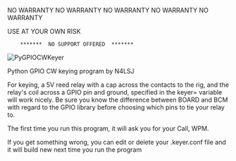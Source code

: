 
NO WARRANTY
NO WARRANTY
NO WARRANTY
NO WARRANTY
NO WARRANTY

USE AT YOUR OWN RISK

        *******  NO SUPPORT OFFERED  *******

![PyGPIOCWKeyer](https://user-images.githubusercontent.com/76819904/107884122-ff3e9600-6ec0-11eb-9617-36f2ddbc485b.png)

Python GPIO CW keying program by N4LSJ

For keying, a 5V reed relay with a cap across the contacts to
the rig, and the relay's coil across a GPIO pin and ground,
specified in the keyer= variable will work nicely.
Be sure you know the difference between BOARD and BCM with
regard to the GPIO library before choosing which pins to tie
your relay to.

The first time you run this program, it will ask you for your
Call, WPM.

If you get something wrong, you can edit or delete your .keyer.conf
file and it will build new next time you run the program


